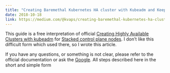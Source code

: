 ```yaml
---
title: "Creating Baremethal Kubernetes HA cluster with Kubeadm and Keepalived (Simple Guide)"
date: 2018-10-18
link: https://medium.com/@kvaps/creating-baremethal-kubernetes-ha-cluster-with-kubeadm-and-keepalived-simple-guide-c70ec4adf8ca
---
```


This guide is a free interpretation of official [Creating Highly Available Clusters with kubeadm](https://kubernetes.io/docs/setup/independent/high-availability/) for [Stacked control plane nodes](https://kubernetes.io/docs/setup/independent/high-availability/#stacked-control-plane-nodes). I don’t like this difficult form which used there, so I wrote this article.

If you have any questions, or something is not clear, please refer to the official documentation or ask the [Google](https://www.google.com/). All steps described here in the short and simple form

<!--more-->
